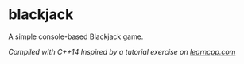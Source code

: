 # blackjack

A simple console-based Blackjack game.

*Compiled with C++14*
*Inspired by a tutorial exercise on [learncpp.com](https://www.learncpp.com/)*
